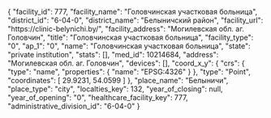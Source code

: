 {
    "facility_id": 777,
    "facility_name": "Головчинская участковая больница",
    "district_id": "6-04-0",
    "district_name": "Белыничский район",
    "facility_url": "https:\/\/clinic-belynichi.by\/",
    "facility_address": "Могилевская обл. аг. Головчин",
    "title": "Головчинская участковая больница",
    "facility_type": "0",
    "ap_1": "0",
    "name": "Головчинская участковая больница",
    "state": "private institution",
    "stats": [],
    "med_id": 10214684,
    "address": "Могилевская обл. аг. Головчин",
    "devices": [],
    "coord_x_y": {
        "crs": {
            "type": "name",
            "properties": {
                "name": "EPSG:4326"
            }
        },
        "type": "Point",
        "coordinates": [
            29.9231,
            54.0599
        ]
    },
    "place_name": "Белыничи",
    "place_type": "city",
    "localties_key": 132,
    "year_of_closing": null,
    "year_of_opening": "0",
    "healthcare_facility_key": 777,
    "administrative_division_id": "6-04-0"
}